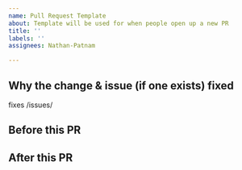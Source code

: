 ```yaml
---
name: Pull Request Template
about: Template will be used for when people open up a new PR
title: ''
labels: ''
assignees: Nathan-Patnam

---
```


## Why the change & issue (if one exists) fixed

fixes /issues/

## Before this PR

## After this PR
